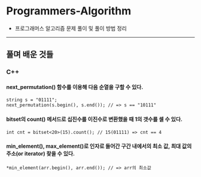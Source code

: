 # Programmers-Algorithm

* 프로그래머스 알고리즘 문제 풀이 및 풀이 방법 정리

--- 

## 풀며 배운 것들

### C++   

#### next_permutation() 함수를 이용해 다음 순열을 구할 수 있다.
```
string s = "01111";
next_permutation(s.begin(), s.end()); // => s == "10111"
```   

#### bitset의 count() 메서드로 십진수를 이진수로 변환했을 때 1의 갯수를 셀 수 있다.
```
int cnt = bitset<20>(15).count(); // 15(01111) => cnt == 4
```   

#### min_element(), max_element()로 인자로 들어간 구간 내에서의 최소 값, 최대 값의 주소(or iterator) 찾을 수 있다.
```
*min_element(arr.begin(), arr.end()); // => arr의 최소값
```   

